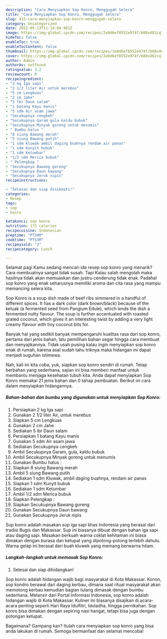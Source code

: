 ```yaml
---
description: "Cara Menyiapkan Sop Konro, Menggugah Selera"
title: "Cara Menyiapkan Sop Konro, Menggugah Selera"
slug: 415-cara-menyiapkan-sop-konro-menggugah-selera
category: Uncategorized
date: 2022-05-13T11:14:04.961Z
image: https://img-global.cpcdn.com/recipes/2e8d6ef8552e974f/680x482cq70/sop-konro-foto-resep-utama.jpg
hideToc: false
enableToc: true
enableTocContent: false
thumbnail: https://img-global.cpcdn.com/recipes/2e8d6ef8552e974f/680x482cq70/sop-konro-foto-resep-utama.jpg
cover: https://img-global.cpcdn.com/recipes/2e8d6ef8552e974f/680x482cq70/sop-konro-foto-resep-utama.jpg
author: Admin
authorAv: notfound
ratingvalue: 3.2
reviewcount: 9
recipeingredient:
- "2 kg Iga sapi"
- "2 1/2 liter Air untuk merebus"
- "5 cm Lengkuas"
- "2 cm Jahe"
- "5 lbr Daun salam"
- "1 batang Kayu manis"
- "5 sdm Air asam jawa"
- "Secukupnya cengkeh"
- "Secukupnya Garam gula kaldu bubuk"
- "Secukupnya Minyak goreng untuk menumis"
- " Bumbu halus "
- "8 siung Bawang merah"
- "5 siung Bawang putih"
- "1 sdm Kluwak ambil daging buahnya rendam air panas"
- "1 sdm Kunyit bubuk"
- "1 sdm Ketumbar"
- "1/2 sdm Merica bubuk"
- " Pelengkap "
- "Secukupnya Bawang goreng"
- "Secukupnya Daun bawang"
- "Secukupnya Jeruk nipis"
recipeinstructions:

- "Selesai dan siap dinikmati!"
categories:
- Resep
tags:
- sop
- konro

katakunci: sop konro 
nutrition: 173 calories
recipecuisine: Indonesian
preptime: "PT34M"
cooktime: "PT53M"
recipeyield: "2"
recipecategory: Lunch

---
```



Selamat pagi Kamu sedang mencari ide resep sop konro yang menarik? Cara membuatnya sangat tidak susah. Tapi Kalau salah mengolah maka hasilnya tidak akan memuaskan dan justru cenderung tidak enak. Padahal sop konro yang enak seharusnya memiliki aroma dan cita rasa yang mampu memancing selera kita.


Sop Konro is a soup dish made of beef ribs simmered in a handful of different spices. It has a dark color (dark brown/black) because of the keluak (a fermented seed from Pangium Edule), which lends the dish a fermented nutty flavour. The soup is further accentuated with roasted grated coconut, which gives it an interesting twist by adding a very light creamy flavour with tiny coconut bits for.

Banyak hal yang sedikit banyak mempengaruhi kualitas rasa dari sop konro, pertama dari jenis bahan, lalu pemilihan bahan segar hingga cara membuat dan menyajikannya. Tidak usah pusing kalau ingin menyiapkan sop konro enak di rumah, karena asal sudah tahu triknya maka hidangan ini dapat menjadi suguhan istimewa.


Nah, kali ini kita coba, yuk, siapkan sop konro sendiri di rumah. Tetap berbahan yang sederhana, sajian ini bisa memberi manfaat untuk membantu menjaga kesehatan tubuh kita. Anda dapat menyiapkan Sop Konro memakai 21 jenis bahan dan 0 tahap pembuatan. Berikut ini cara dalam menyiapkan hidangannya.

<!--inarticleads1-->

##### Bahan-bahan dan bumbu yang digunakan untuk menyiapkan Sop Konro:

1. Persiapkan 2 kg Iga sapi
1. Gunakan 2 1/2 liter Air, untuk merebus
1. Siapkan 5 cm Lengkuas
1. Gunakan 2 cm Jahe
1. Sediakan 5 lbr Daun salam
1. Persiapkan 1 batang Kayu manis
1. Gunakan 5 sdm Air asam jawa
1. Sediakan Secukupnya cengkeh
1. Ambil Secukupnya Garam, gula, kaldu bubuk
1. Ambil Secukupnya Minyak goreng untuk menumis
1. Gunakan  Bumbu halus :
1. Siapkan 8 siung Bawang merah
1. Ambil 5 siung Bawang putih
1. Sediakan 1 sdm Kluwak, ambil daging buahnya, rendam air panas
1. Siapkan 1 sdm Kunyit bubuk
1. Sediakan 1 sdm Ketumbar
1. Ambil 1/2 sdm Merica bubuk
1. Siapkan  Pelengkap :
1. Siapkan Secukupnya Bawang goreng
1. Gunakan Secukupnya Daun bawang
1. Gunakan Secukupnya Jeruk nipis


Sup konro adalah masakan sup iga sapi khas Indonesia yang berasal dari tradisi Bugis dan Makassar. Sup ini biasanya dibuat dengan bahan iga sapi atau daging sapi. Masakan berkuah warna coklat kehitaman ini biasa dimakan dengan burasa dan ketupat yang dipotong-potong terlebih dahulu. Warna gelap ini berasal dari buah kluwek yang memang berwarna hitam. 

<!--inarticleads2-->

##### Langkah-langkah untuk memasak Sop Konro:


1. Selesai dan siap dihidangkan!

Sop konro adalah hidangan wajib bagi masyarakat di Kota Makassar. Konon, sop kondro berawal dari daging kerbau, dimana saat ritual masyarakat akan memotong kerbau kemudian bagian tulang dimasak dengan bumbu sederhana. Melansir dari Portal Informasi Indonesia, sop konro adalah hidangan wajib di Kota Makassar. Kuliner ini biasanya disajikan di acara-acara penting seperti Hari Raya Idulfitri, Iduladha, hingga pernikahan. Sop konro bisa dimakan dengan sepiring nasi hangat, tetapi bisa juga dengan potongan ketupat. 

Bagaimana? Gampang kan? Itulah cara menyiapkan sop konro yang bisa anda lakukan di rumah. Semoga bermanfaat dan selamat mencoba!
